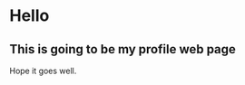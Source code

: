 Hello
=====

This is going to be my profile web page
----------------------------------------

Hope it goes well.